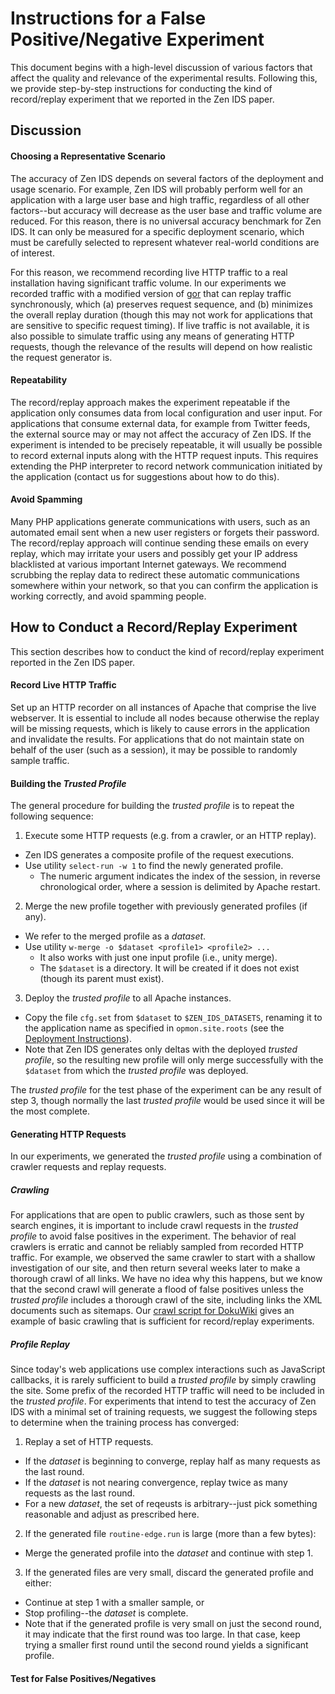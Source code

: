 # Instructions for a False Positive/Negative Experiment

This document begins with a high-level discussion of various factors that affect the quality and relevance of the experimental results. Following this, we provide step-by-step instructions for conducting the kind of record/replay experiment that we reported in the Zen IDS paper.

## Discussion

#### Choosing a Representative Scenario

The accuracy of Zen IDS depends on several factors of the deployment and usage scenario. For example, Zen IDS will probably perform well for an application with a large user base and high traffic, regardless of all other factors--but accuracy will decrease as the user base and traffic volume are reduced. For this reason, there is no universal accuracy benchmark for Zen IDS. It can only be measured for a specific deployment scenario, which must be carefully selected to represent whatever real-world conditions are of interest.

For this reason, we recommend recording live HTTP traffic to a real installation having significant traffic volume. In our experiments we recorded traffic with a modified version of [gor](https://github.com/buger/gor) that can replay traffic synchronously, which (a) preserves request sequence, and (b) minimizes the overall replay duration (though this may not work for applications that are sensitive to specific request timing). If live traffic is not available, it is also possible to simulate traffic using any means of generating HTTP requests, though the relevance of the results will depend on how realistic the request generator is.

#### Repeatability

The record/replay approach makes the experiment repeatable if the application only consumes data from local configuration and user input. For applications that consume external data, for example from Twitter feeds, the external source may or may not affect the accuracy of Zen IDS. If the experiment is intended to be precisely repeatable, it will usually be possible to record external inputs along with the HTTP request inputs. This requires extending the PHP interpreter to record network communication initiated by the application (contact us for suggestions about how to do this).

#### Avoid Spamming

Many PHP applications generate communications with users, such as an automated email sent when a new user registers or forgets their password. The record/replay approach will continue sending these emails on every replay, which may irritate your users and possibly get your IP address blacklisted at various important Internet gateways. We recommend scrubbing the replay data to redirect these automatic communications somewhere within your network, so that you can confirm the application is working correctly, and avoid spamming people.

## How to Conduct a Record/Replay Experiment

This section describes how to conduct the kind of record/replay experiment reported in the Zen IDS paper.

#### Record Live HTTP Traffic

Set up an HTTP recorder on all instances of Apache that comprise the live webserver. It is essential to include all nodes because otherwise the replay will be missing requests, which is likely to cause errors in the application and invalidate the results. For applications that do not maintain state on behalf of the user (such as a session), it may be possible to randomly sample traffic.

#### Building the *Trusted Profile*

The general procedure for building the *trusted profile* is to repeat the following sequence:

1. Execute some HTTP requests (e.g. from a crawler, or an HTTP replay).
  * Zen IDS generates a composite profile of the request executions.
  * Use utility `select-run -w 1` to find the newly generated profile.
    * The numeric argument indicates the index of the session, in reverse chronological order, where a session is delimited by Apache restart.
2. Merge the new profile together with previously generated profiles (if any).
  * We refer to the merged profile as a *dataset*.
  * Use utility `w-merge -o $dataset <profile1> <profile2> ...` 
    * It also works with just one input profile (i.e., unity merge).
    * The `$dataset` is a directory. It will be created if it does not exist (though its parent must exist).
3. Deploy the *trusted profile* to all Apache instances.
  * Copy the file `cfg.set` from `$dataset` to `$ZEN_IDS_DATASETS`, renaming it to the application name as specified in `opmon.site.roots` (see the [Deployment Instructions](https://github.com/uci-plrg/zen-ids/blob/interp-opt/README.md)).
  * Note that Zen IDS generates only deltas with the deployed *trusted profile*, so the resulting new profile will only merge successfully with the `$dataset` from which the *trusted profile* was deployed.

The *trusted profile* for the test phase of the experiment can be any result of step 3, though normally the last *trusted profile* would be used since it will be the most complete.

#### Generating HTTP Requests

In our experiments, we generated the *trusted profile* using a combination of crawler requests and replay requests.

##### Crawling

For applications that are open to public crawlers, such as those sent by search engines, it is important to include crawl requests in the *trusted profile* to avoid false positives in the experiment. The behavior of real crawlers is erratic and cannot be reliably sampled from recorded HTTP traffic. For example, we observed the same crawler to start with a shallow investigation of our site, and then return several weeks later to make a thorough crawl of all links. We have no idea why this happens, but we know that the second crawl will generate a flood of false positives unless the *trusted profile* includes a thorough crawl of the site, including links the XML documents such as sitemaps. Our [crawl script for DokuWiki](https://github.com/uci-plrg/zen-ids/blob/interp-opt/scripts/crawl-doku) gives an example of basic crawling that is sufficient for record/replay experiments.

##### Profile Replay

Since today's web applications use complex interactions such as JavaScript callbacks, it is rarely sufficient to build a *trusted profile* by simply crawling the site. Some prefix of the recorded HTTP traffic will need to be included in the *trusted profile*. For experiments that intend to test the accuracy of Zen IDS with a minimal set of training requests, we suggest the following steps to determine when the training process has converged:

1. Replay a set of HTTP requests.
  * If the *dataset* is beginning to converge, replay half as many requests as the last round.
  * If the *dataset* is not nearing convergence, replay twice as many requests as the last round.
  * For a new *dataset*, the set of reqeusts is arbitrary--just pick something reasonable and adjust as prescribed here.
2. If the generated file `routine-edge.run` is large (more than a few bytes):
  * Merge the generated profile into the *dataset* and continue with step 1.
3. If the generated files are very small, discard the generated profile and either:
  * Continue at step 1 with a smaller sample, or
  * Stop profiling--the *dataset* is complete.
  * Note that if the generated profile is very small on just the second round, it may indicate that the first round was too large. In that case, keep trying a smaller first round until the second round yields a significant profile.

#### Test for False Positives/Negatives

